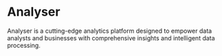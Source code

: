 # Analyser
Analyser is a cutting-edge analytics platform designed to empower data analysts and businesses with comprehensive insights and intelligent data processing.
